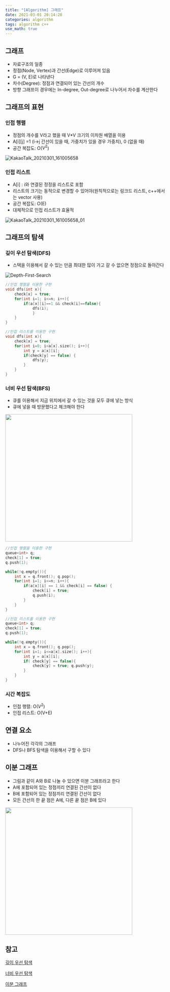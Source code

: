 ```yaml
---
title: "[Algorithm] 그래프"
date: 2021-03-01 20:14:28
categories: algorithm
tags: algorithm c++ 
use_math: true
---
```

## 그래프

- 자료구조의 일종
- 정점(Node, Vertex)과 간선(Edge)로 이루어져 있음
- G = (V, E)로 나타낸다
- 차수(Degree): 정점과 연결되어 있는 간선의 개수
- 방향 그래프이 경우에는 In-degree, Out-degree로 나누어서 차수를 계산한다

## 그래프의 표현

### 인접 행렬

- 정점의 개수를 V라고 했을 때 V*V 크기의 이차원 배열을 이용
- A[i][j] =1 (i→j 간선이 있을 때, 가중치가 있을 경우 가중치), 0 (없을 때)
- 공간 복잡도: O($V^2$)

![KakaoTalk_20210301_161005658](https://user-images.githubusercontent.com/67692759/109489661-89464b80-7aca-11eb-8fc2-e36773bb917a.jpg)

### 인접 리스트

- A[i] : i와 연결된 정정을 리스트로 포함
- 리스트의 크기는 동적으로 변경할 수 있어야(원칙적으로는 링크드 리스트, c++에서는 vector 사용)
- 공간 복잡도: O(E)
- 대체적으로 인접 리스트가 효율적

![KakaoTalk_20210301_161005658_01](https://user-images.githubusercontent.com/67692759/109489721-9feca280-7aca-11eb-9e4e-cabbf9237a6d.jpg)
## 그래프의 탐색

### 깊이 우선 탐색(DFS)

- 스택을 이용해서 갈 수 있는 만큼 최대한 많이 가고 갈 수 없으면 정점으로 돌아간다

![Depth-First-Search](https://user-images.githubusercontent.com/67692759/109489799-babf1700-7aca-11eb-9f28-466f661dc46f.gif)


```cpp
//인접 행렬을 이용한 구현
void dfs(int x){
	check[x] = true;
	for(int i=1; i<=n; i++){
		if(a[x][i]==1 && check[i]==false){
			dfs(i);
			}
	}
}

//인접 리스트를 이용한 구현
void dfs(int x){
	check[x] = true;
	for(int i=0; i<a[x].size(); i++){
		int y = a[x][i];
		if(check[y] == false) {
			dfs(y);
		}
	}
}
```

### 너비 우선 탐색(BFS)

- 큐를 이용해서 지금 위치에서 갈 수 있는 것을 모두 큐에 넣는 방식
- 큐에 넣을 때 방문했다고 체크해야 한다

<img src="https://user-images.githubusercontent.com/67692759/109489862-cf9baa80-7aca-11eb-8246-db54ec13f747.gif"  width="400" height="400">

```cpp
//인접 행렬을 이용한 구현
queue<int> q;
check[1] = true;
q.push(1);

while(!q.empty()){
	int x = q.front(); q.pop();
	for(int i=1; i<=n; i++){
		if(a[x][i] == 1 && check[i] == false) {
			check[i] = true;
			q.push(i);
		}
	}
}

//인접 리스트를 이용한 구현
queue<int> q;
check[1] = true;
q.push(1);

while(!q.empty()){
	int x = q.front(); q.pop();
	for(int i=1; i<=a[x].size(); i++){
		int y = a[x][i];
		if( check[y] == false){
			check[y] = true; q.push(y);
		}
	}
}

```

### 시간 복잡도

- 인접 행렬: O($V^2$)
- 인접 리스트: O(V+E)

## 연결 요소

- 나누어진 각각의 그래프
- DFS나 BFS 탐색을 이용해서 구할 수 있다

## 이분 그래프

- 그림과 같이 A와 B로 나눌 수 있으면 이분 그래프라고 한다
- A에 포함되어 있는 정점끼리 연결된 간선이 없다
- B에 포함되어 있는 정점끼리 연결된 간선이 없다
- 모든 간선의 한 끝 점은 A에, 다른 끝 점은 B에 있다

<img src="https://user-images.githubusercontent.com/67692759/109490923-42f1ec00-7acc-11eb-8cf6-7828f9eeb7a6.jpg"  width="400" height="400">

## 참고

[깊이 우선 탐색](https://ko.wikipedia.org/wiki/%EA%B9%8A%EC%9D%B4_%EC%9A%B0%EC%84%A0_%ED%83%90%EC%83%89)

[너비 우선 탐색](https://ko.wikipedia.org/wiki/%EB%84%88%EB%B9%84_%EC%9A%B0%EC%84%A0_%ED%83%90%EC%83%89)

[이분 그래프](https://ko.wikipedia.org/wiki/%EC%9D%B4%EB%B6%84_%EA%B7%B8%EB%9E%98%ED%94%84)
